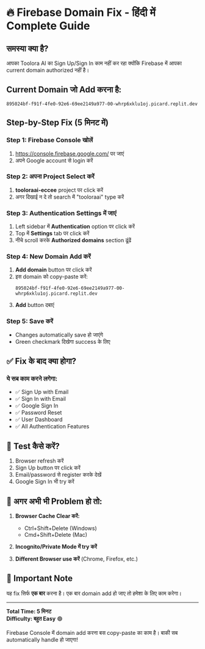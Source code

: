 # 🔥 Firebase Domain Fix - हिंदी में Complete Guide

## समस्या क्या है?
आपका Toolora AI का Sign Up/Sign In काम नहीं कर रहा क्योंकि Firebase में आपका current domain authorized नहीं है।

## Current Domain जो Add करना है:
```
895024bf-f91f-4fe0-92e6-69ee2149a977-00-whrp6xklu1oj.picard.replit.dev
```

## Step-by-Step Fix (5 मिनट में)

### Step 1: Firebase Console खोलें
1. https://console.firebase.google.com/ पर जाएं
2. अपने Google account से login करें

### Step 2: अपना Project Select करें
1. **tooloraai-eccee** project पर click करें
2. अगर दिखाई न दे तो search में "tooloraai" type करें

### Step 3: Authentication Settings में जाएं
1. Left sidebar में **Authentication** option पर click करें
2. Top में **Settings** tab पर click करें  
3. नीचे scroll करके **Authorized domains** section ढूंढें

### Step 4: New Domain Add करें
1. **Add domain** button पर click करें
2. इस domain को copy-paste करें:
   ```
   895024bf-f91f-4fe0-92e6-69ee2149a977-00-whrp6xklu1oj.picard.replit.dev
   ```
3. **Add** button दबाएं

### Step 5: Save करें
- Changes automatically save हो जाएंगे
- Green checkmark दिखेगा success के लिए

## ✅ Fix के बाद क्या होगा?

### ये सब काम करने लगेगा:
- ✅ Sign Up with Email
- ✅ Sign In with Email  
- ✅ Google Sign In
- ✅ Password Reset
- ✅ User Dashboard
- ✅ All Authentication Features

## 🚀 Test कैसे करें?

1. Browser refresh करें
2. Sign Up button पर click करें
3. Email/password से register करके देखें
4. Google Sign In भी try करें

## 🔧 अगर अभी भी Problem हो तो:

1. **Browser Cache Clear करें:**
   - Ctrl+Shift+Delete (Windows)
   - Cmd+Shift+Delete (Mac)

2. **Incognito/Private Mode में try करें**

3. **Different Browser use करें** (Chrome, Firefox, etc.)

## 🎯 Important Note

यह fix सिर्फ **एक बार** करना है। एक बार domain add हो जाए तो हमेशा के लिए काम करेगा।

---

**Total Time: 5 मिनट**  
**Difficulty: बहुत Easy** 🟢

Firebase Console में domain add करना बस copy-paste का काम है। बाकी सब automatically handle हो जाएगा!